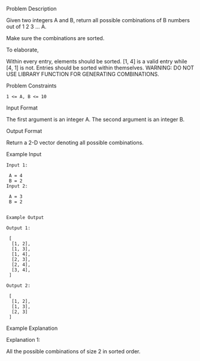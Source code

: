 Problem Description

Given two integers A and B, return all possible combinations of B numbers out of 1 2 3 ... A.

Make sure the combinations are sorted.

To elaborate,

Within every entry, elements should be sorted. [1, 4] is a valid entry while [4, 1] is not.
Entries should be sorted within themselves.
WARNING: DO NOT USE LIBRARY FUNCTION FOR GENERATING COMBINATIONS.



Problem Constraints
    
    1 <= A, B <= 10
    


Input Format

The first argument is an integer A.
The second argument is an integer B.



Output Format

Return a 2-D vector denoting all possible combinations.



Example Input
    
    Input 1:
    
     A = 4
     B = 2
    Input 2:
    
     A = 3
     B = 2
    
    
    Example Output
    
    Output 1:
    
     [
      [1, 2],
      [1, 3],
      [1, 4],
      [2, 3],
      [2, 4],
      [3, 4],
     ]
    
    Output 2:
    
     [
      [1, 2],
      [1, 3],
      [2, 3]
     ] 
    

Example Explanation

Explanation 1:

All the possible combinations of size 2 in sorted order.